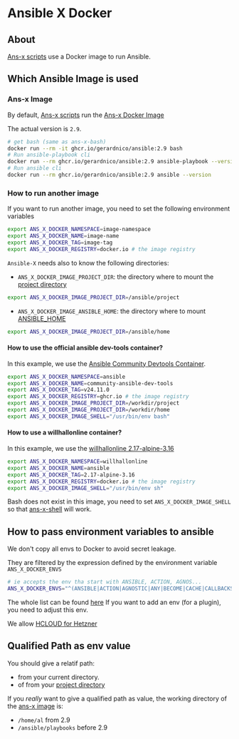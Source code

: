 # Ansible X Docker

## About

[Ans-x scripts](../README.md#ans-x-scripts) use a Docker image to run Ansible.


## Which Ansible Image is used

### Ans-x Image

By default, [Ans-x scripts](../README.md#ans-x-scripts) run the [Ans-x Docker Image](https://github.com/gerardnico/ansible/pkgs/container/ansible)

The actual version is `2.9`.

```bash
# get bash (same as ans-x-bash)
docker run --rm -it ghcr.io/gerardnico/ansible:2.9 bash
# Run ansible-playbook cli
docker run --rm ghcr.io/gerardnico/ansible:2.9 ansible-playbook --version
# Run ansible cli
docker run --rm ghcr.io/gerardnico/ansible:2.9 ansible --version
```

### How to run another image

If you want to run another image, you need to set the following environment variables
```bash
export ANS_X_DOCKER_NAMESPACE=image-namespace
export ANS_X_DOCKER_NAME=image-name
export ANS_X_DOCKER_TAG=image-tag
export ANS_X_DOCKER_REGISTRY=docker.io # the image registry
```

`Ansible-X` needs also to know the following directories:
* `ANS_X_DOCKER_IMAGE_PROJECT_DIR`: the directory where to mount the [project directory](../README.md#how-to-define-a-project-location-so-that-the-commands-can-be-run-from-anywhere)
```bash
export ANS_X_DOCKER_IMAGE_PROJECT_DIR=/ansible/project 
```
* `ANS_X_DOCKER_IMAGE_ANSIBLE_HOME`: the directory where to mount [ANSIBLE_HOME](https://docs.ansible.com/ansible/latest/reference_appendices/config.html#ansible-home)
```bash
export ANS_X_DOCKER_IMAGE_PROJECT_DIR=/ansible/home
```

#### How to use the official ansible dev-tools container? 

In this example, we use the [Ansible Community Devtools Container](https://ansible.readthedocs.io/projects/dev-tools/container/).

```bash
export ANS_X_DOCKER_NAMESPACE=ansible
export ANS_X_DOCKER_NAME=community-ansible-dev-tools
export ANS_X_DOCKER_TAG=v24.11.0
export ANS_X_DOCKER_REGISTRY=ghcr.io # the image registry
export ANS_X_DOCKER_IMAGE_PROJECT_DIR=/workdir/project
export ANS_X_DOCKER_IMAGE_PROJECT_DIR=/workdir/home
export ANS_X_DOCKER_IMAGE_SHELL="/usr/bin/env bash"
```

#### How to use a willhallonline container?

In this example, we use the [willhallonline 2.17-alpine-3.16](https://github.com/willhallonline/docker-ansible)

```bash
export ANS_X_DOCKER_NAMESPACE=willhallonline
export ANS_X_DOCKER_NAME=ansible
export ANS_X_DOCKER_TAG=2.17-alpine-3.16
export ANS_X_DOCKER_REGISTRY=docker.io # the image registry
export ANS_X_DOCKER_IMAGE_SHELL="/usr/bin/env sh" 
```
Bash does not exist in this image, you need to set `ANS_X_DOCKER_IMAGE_SHELL` 
so that [ans-x-shell](bin-generated/ans-x-shell.md) will work. 


## How to pass environment variables to ansible 

We don't copy all envs to Docker to avoid secret leakage.

They are filtered by the expression defined by the environment variable `ANS_X_DOCKER_ENVS`
```bash
# ie accepts the env tha start with ANSIBLE, ACTION, AGNOS...
ANS_X_DOCKER_ENVS="^(ANSIBLE|ACTION|AGNOSTIC|ANY|BECOME|CACHE|CALLBACKS|COLLECTIONS|COLOR|CONNECTION|COVERAGE|DEFAULT|DEPRECATION|DEVEL|DIFF|DISPLAY|DOC|DUPLICATE|EDITOR|ENABLE|ERROR|FACTS_MODULES|GALAXY|HOST|INJECT|INTERPRETER|INVALID|INVENTORY|LOG|MAX_FILE_SIZE_FOR_DIFF|MODULE|HCLOUD|AZURE)"
```

The whole list can be found [here](https://docs.ansible.com/ansible/latest/reference_appendices/config.html)
If you want to add an env (for a plugin), you need to adjust this env. 

We allow [HCLOUD for Hetzner](https://docs.ansible.com/ansible/latest/collections/hetzner/hcloud/docsite/guides.html)

## Qualified Path as env value

You should give a relatif path:
* from your current directory.
* of from your [project directory](../README.md#how-to-define-a-project-location-so-that-the-commands-can-be-run-from-anywhere)

If you *really* want to give a qualified path as value, the working directory of the [ans-x image](ans-x-docker-image.md) is:
* `/home/al` from 2.9
* `/ansible/playbooks` before 2.9

